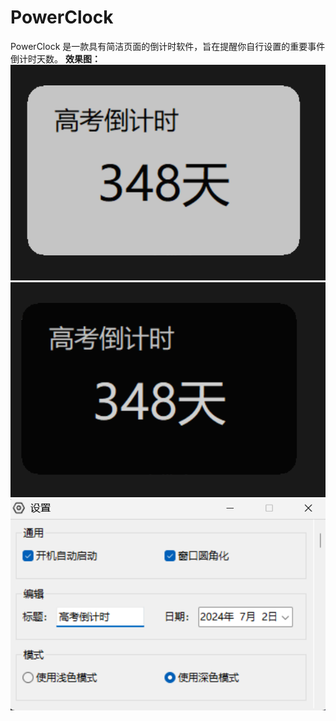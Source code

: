 # PowerClock
PowerClock 是一款具有简洁页面的倒计时软件，旨在提醒你自行设置的重要事件倒计时天数。
**效果图：**
![alt text](image.png)
![alt text](image-1.png)
![alt text](image-2.png)